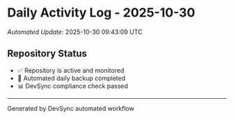 # Daily Activity Log - 2025-10-30

*Automated Update:* 2025-10-30 09:43:09 UTC

## Repository Status
- ✅ Repository is active and monitored
- 🔄 Automated daily backup completed
- 📊 DevSync compliance check passed

---
Generated by DevSync automated workflow
